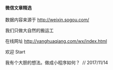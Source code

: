 #### 微信文章精选

数据内容来源于 http://weixin.sogou.com/

我们只做大自然的搬运工

在线网址 http://yanghuaqiang.com/wx/index.html

欢迎 Start

我有个大胆的想法。做成小程序如何？  // 2017/11/14
